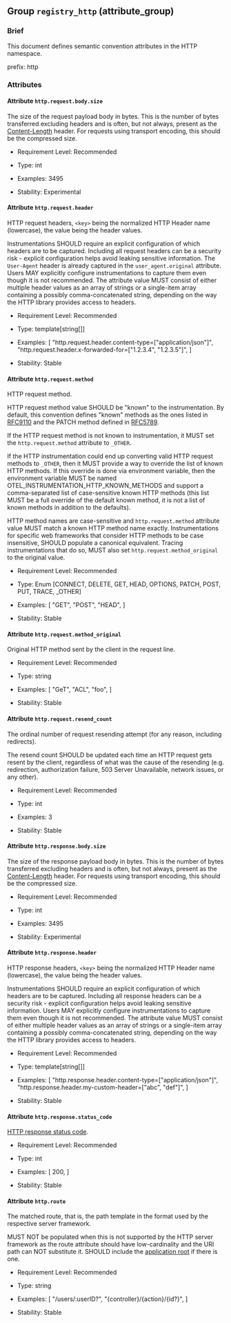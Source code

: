 ## Group `registry_http` (attribute_group)

### Brief

This document defines semantic convention attributes in the HTTP namespace.

prefix: http

### Attributes


#### Attribute `http.request.body.size`

The size of the request payload body in bytes. This is the number of bytes transferred excluding headers and is often, but not always, present as the [Content-Length](https://www.rfc-editor.org/rfc/rfc9110.html#field.content-length) header. For requests using transport encoding, this should be the compressed size.


- Requirement Level: Recommended
  
- Type: int
- Examples: 3495
  
- Stability: Experimental
  
  
#### Attribute `http.request.header`

HTTP request headers, `<key>` being the normalized HTTP Header name (lowercase), the value being the header values.


Instrumentations SHOULD require an explicit configuration of which headers are to be captured. Including all request headers can be a security risk - explicit configuration helps avoid leaking sensitive information.
The `User-Agent` header is already captured in the `user_agent.original` attribute. Users MAY explicitly configure instrumentations to capture them even though it is not recommended.
The attribute value MUST consist of either multiple header values as an array of strings or a single-item array containing a possibly comma-concatenated string, depending on the way the HTTP library provides access to headers.

- Requirement Level: Recommended
  
- Type: template[string[]]
- Examples: [
    "http.request.header.content-type=[\"application/json\"]",
    "http.request.header.x-forwarded-for=[\"1.2.3.4\", \"1.2.3.5\"]",
]
  
- Stability: Stable
  
  
#### Attribute `http.request.method`

HTTP request method.


HTTP request method value SHOULD be "known" to the instrumentation.
By default, this convention defines "known" methods as the ones listed in [RFC9110](https://www.rfc-editor.org/rfc/rfc9110.html#name-methods)
and the PATCH method defined in [RFC5789](https://www.rfc-editor.org/rfc/rfc5789.html).

If the HTTP request method is not known to instrumentation, it MUST set the `http.request.method` attribute to `_OTHER`.

If the HTTP instrumentation could end up converting valid HTTP request methods to `_OTHER`, then it MUST provide a way to override
the list of known HTTP methods. If this override is done via environment variable, then the environment variable MUST be named
OTEL_INSTRUMENTATION_HTTP_KNOWN_METHODS and support a comma-separated list of case-sensitive known HTTP methods
(this list MUST be a full override of the default known method, it is not a list of known methods in addition to the defaults).

HTTP method names are case-sensitive and `http.request.method` attribute value MUST match a known HTTP method name exactly.
Instrumentations for specific web frameworks that consider HTTP methods to be case insensitive, SHOULD populate a canonical equivalent.
Tracing instrumentations that do so, MUST also set `http.request.method_original` to the original value.

- Requirement Level: Recommended
  
- Type: Enum [CONNECT, DELETE, GET, HEAD, OPTIONS, PATCH, POST, PUT, TRACE, _OTHER]
- Examples: [
    "GET",
    "POST",
    "HEAD",
]
  
- Stability: Stable
  
  
#### Attribute `http.request.method_original`

Original HTTP method sent by the client in the request line.


- Requirement Level: Recommended
  
- Type: string
- Examples: [
    "GeT",
    "ACL",
    "foo",
]
  
- Stability: Stable
  
  
#### Attribute `http.request.resend_count`

The ordinal number of request resending attempt (for any reason, including redirects).


The resend count SHOULD be updated each time an HTTP request gets resent by the client, regardless of what was the cause of the resending (e.g. redirection, authorization failure, 503 Server Unavailable, network issues, or any other).

- Requirement Level: Recommended
  
- Type: int
- Examples: 3
  
- Stability: Stable
  
  
#### Attribute `http.response.body.size`

The size of the response payload body in bytes. This is the number of bytes transferred excluding headers and is often, but not always, present as the [Content-Length](https://www.rfc-editor.org/rfc/rfc9110.html#field.content-length) header. For requests using transport encoding, this should be the compressed size.


- Requirement Level: Recommended
  
- Type: int
- Examples: 3495
  
- Stability: Experimental
  
  
#### Attribute `http.response.header`

HTTP response headers, `<key>` being the normalized HTTP Header name (lowercase), the value being the header values.


Instrumentations SHOULD require an explicit configuration of which headers are to be captured. Including all response headers can be a security risk - explicit configuration helps avoid leaking sensitive information.
Users MAY explicitly configure instrumentations to capture them even though it is not recommended.
The attribute value MUST consist of either multiple header values as an array of strings or a single-item array containing a possibly comma-concatenated string, depending on the way the HTTP library provides access to headers.

- Requirement Level: Recommended
  
- Type: template[string[]]
- Examples: [
    "http.response.header.content-type=[\"application/json\"]",
    "http.response.header.my-custom-header=[\"abc\", \"def\"]",
]
  
- Stability: Stable
  
  
#### Attribute `http.response.status_code`

[HTTP response status code](https://tools.ietf.org/html/rfc7231#section-6).


- Requirement Level: Recommended
  
- Type: int
- Examples: [
    200,
]
  
- Stability: Stable
  
  
#### Attribute `http.route`

The matched route, that is, the path template in the format used by the respective server framework.


MUST NOT be populated when this is not supported by the HTTP server framework as the route attribute should have low-cardinality and the URI path can NOT substitute it.
SHOULD include the [application root](/docs/http/http-spans.md#http-server-definitions) if there is one.

- Requirement Level: Recommended
  
- Type: string
- Examples: [
    "/users/:userID?",
    "{controller}/{action}/{id?}",
]
  
- Stability: Stable
  
  